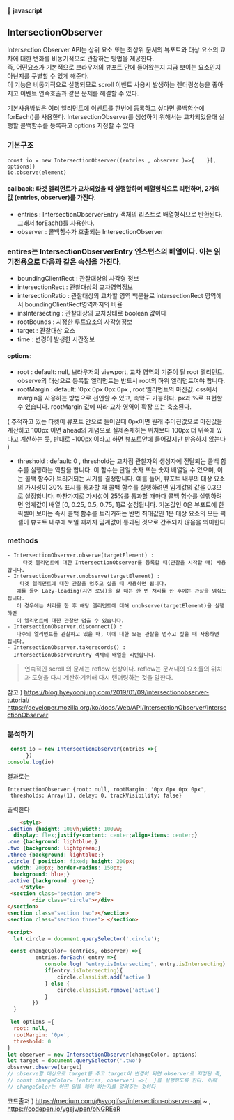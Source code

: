 #### :peach: javascript

## IntersectionObserver    
Intersection Observer API는 상위 요소 또는 최상위 문서의 뷰포트와 대상 요소의 교차에 대한 변화를 비동기적으로 관찰하는 방법을 제공한다.  
즉, 어떤요소가 기본적으로 브라우저의 뷰포트 안에 들어왔는지 지금 보이는 요소인지 아닌지를 구별할 수 있게 해준다.  
이 기능은 비동기적으로 실행되므로 scroll 이벤트 사용시 발생하는 렌더링성능을 좋아지고 이벤트 연속호출과 같은 문제를 해결할 수 있다.   

기본사용방법은 여러 엘리먼트에 이벤트를 한번에 등록하고 싶다면 콜백함수에 forEach()를 사용한다. IntersectionObserver를 생성하기 위해서는 교차되었을대 실행할 콜백함수를 등록하고 options 지정할 수 있다

### 기본구조 
```
const io = new IntersectionObserver((entries , observer )=>{    }[, options])
io.observe(element)
```

#### callback: 타겟 엘리먼트가 교차되었을 때 실행할하며  배열형식으로 리턴하며, 2개의 값 (entries, observer)를 가진다.
  - entries :  IntersectionObserverEntry 객체의 리스트로 배열형식으로 반환된다. 그래서 forEach()를 사용한다.
  - observer : 콜백함수가 호출되는 IntersectionObserver

### entires는 IntersectionObserverEntry 인스턴스의 배열이다. 이는 읽기전용으로 다음과 같은 속성을 가진다.
  - boundingClientRect : 관찰대상의 사각형 정보
  - intersectionRect : 관찰대상의 교차영역정보
  - intersectionRatio : 관찰대상의 교차할 영역 백분율로 intersectionRect 영역에서 boundingClientRect영역까지의 비율
  - insIntersecting : 관찰대상의 교차상태로 boolean 값이다
  - rootBounds : 지정한 루트요소의 사각형정보
  - target : 관찰대상 요소
  - time : 변경이 발생한 시간정보
    
#### options: 
 - root : default: null, 브라우저의 viewport, 교차 영역의 기준이 될 root 엘리먼트. observe의 대상으로 등록할 엘리먼트는 반드시 root의 하위 엘리먼트여야 합니다.
 - rootMargin : default: '0px 0px 0px 0px , root 엘리먼트의 마진값. css에서 margin을 사용하는 방법으로 선언할 수 있고, 축약도 가능하다. px과 %로 표현할 수 있습니다. rootMargin 값에 따라 교차 영역이 확장 또는 축소된다.

  ( 추적하고 있는 타켓이 뷰포트 안으로 들어갈때 0px이면 원래 주어진값으로 마진값을 계산하고 100px 이면 ahead의 개념으로 실제존재하는 위치보다 100px 더 위쪽에 있다고 계산하는 듯, 반대로 -100px 이라고 하면 뷰포트안에 들어갔지만 반응하지 않는다 )


 - threshold : default: 0 , 
    threshold는 교차점 관찰자의 생성자에 전달되는 콜백 함수를 실행하는 역할을 합니다. 이 함수는 단일 숫자 또는 숫자 배열일 수 있으며, 이는 콜백 함수가 트리거되는 시기를 결정합니다. 예를 들어, 뷰포트 내부의 대상 요소의 가시성이 30% 표시를 통과할 때 콜백 함수를 실행하려면 임계값의 값을 0.3으로 설정합니다. 마찬가지로 가시성이 25%를 통과할 때마다 콜백 함수를 실행하려면 임계값이 배열 [0, 0.25, 0.5, 0.75, 1]로 설정됩니다. 기본값인 0은 뷰포트에 한 픽셀이 보이는 즉시 콜백 함수를 트리거하는 반면 최대값인 1은 대상 요소의 모든 픽셀이 뷰포트 내부에 보일 때까지 임계값이 통과된 것으로 간주되지 않음을 의미한다


   
### methods
    - IntersectionObserver.observe(targetElement) : 
         타겟 엘리먼트에 대한 IntersectionObserver를 등록할 때(관찰을 시작할 때) 사용합니다.
    - IntersectionObserver.unobserve(targetElement) :  
        타겟 엘리먼트에 대한 관찰을 멈추고 싶을 때 사용하면 됩니다. 
       예를 들어 Lazy-loading(지연 로딩)을 할 때는 한 번 처리를 한 후에는 관찰을 멈춰도 됩니다. 
       이 경우에는 처리를 한 후 해당 엘리먼트에 대해 unobserve(targetElement)을 실행하면 
       이 엘리먼트에 대한 관찰만 멈출 수 있습니다.
    - IntersectionObserver.disconnect() : 
       다수의 엘리먼트를 관찰하고 있을 때, 이에 대한 모든 관찰을 멈추고 싶을 때 사용하면 됩니다.
    - IntersectionObserver.takerecords() : 
      IntersectionObserverEntry 객체의 배열을 리턴합니다.

> 연속적인 scroll 의 문제는 reflow 현상이다.  reflow는 문서내의 요소들의 위치과 도형을 다시 계산하기위해 다시 랜더링하는 것을 말한다. 


참고 ) https://blog.hyeyoonjung.com/2019/01/09/intersectionobserver-tutorial/
https://developer.mozilla.org/ko/docs/Web/API/IntersectionObserver/IntersectionObserver

### 분석하기
```js
 const io = new IntersectionObserver(entries =>{ 
      })
console.log(io)
```
결과로는 
```
IntersectionObserver {root: null, rootMargin: '0px 0px 0px 0px',
 thresholds: Array(1), delay: 0, trackVisibility: false}
```
출력한다    

```html
    <style>
.section {height: 100vh;width: 100vw;
  display: flex;justify-content: center;align-items: center;}
.one {background: lightblue;}
.two {background: lightgreen;}
.three {background: lightblue;}
.circle { position: fixed; height: 200px;
  width: 200px; border-radius: 150px;
  background: blue;}
.active {background: green;}
    </style>
 <section class="section one"> 
        <div class="circle"></div>
</section>
<section class="section two"></section>
<section class="section three"> </section>

<script>
  let circle = document.querySelector('.circle');

 const changeColor= (entries, observer) =>{
         entries.forEach( entry =>{
            console.log( "entry.isIntersecting", entry.isIntersecting)
            if(entry.isIntersecting){
                circle.classList.add('active')
            } else {
                circle.classList.remove('active')
            }
        })
  }

 let options ={
  root: null,
  rootMargin: '0px',
  threshold: 0
}
let observer = new IntersectionObserver(changeColor, options)
let target = document.querySelector('.two')
observer.observe(target)
// observe할 대상으로 target를 주고 target이 변경이 되면 observer로 지정된 즉,
// const changeColor= (entries, observer) =>{  }를 실행하도록 한다. 이때
// changeColor는 어떤 일을 해야 하는지를 알려주는 것이다

```
코드출처 ) https://medium.com/@syogifse/intersection-observer-api ~ ,
https://codepen.io/ygsjv/pen/oNGREeR






